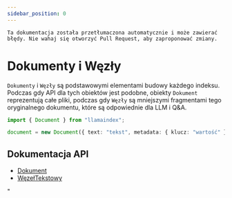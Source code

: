 ```yaml
---
sidebar_position: 0
---
```


`Ta dokumentacja została przetłumaczona automatycznie i może zawierać błędy. Nie wahaj się otworzyć Pull Request, aby zaproponować zmiany.`

# Dokumenty i Węzły

`Dokumenty` i `Węzły` są podstawowymi elementami budowy każdego indeksu. Podczas gdy API dla tych obiektów jest podobne, obiekty `Dokument` reprezentują całe pliki, podczas gdy `Węzły` są mniejszymi fragmentami tego oryginalnego dokumentu, które są odpowiednie dla LLM i Q&A.

```typescript
import { Document } from "llamaindex";

document = new Document({ text: "tekst", metadata: { klucz: "wartość" } });
```

## Dokumentacja API

- [Dokument](../../api/classes/Document.md)
- [WęzełTekstowy](../../api/classes/TextNode.md)

"

